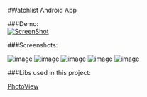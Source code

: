 #Watchlist Android App

###Demo:<br>
[![ScreenShot](http://i.imgur.com/WA8568g.png)](https://www.youtube.com/watch?v=di66WZXNbtg)

###Screenshots:<br>

![image](http://i.imgur.com/EEC5KUw.png)
![image](http://i.imgur.com/rUqbqEJ.png)
![image](http://i.imgur.com/sxAfjnV.png)
![image](http://i.imgur.com/M7uIf45.png)
![image](http://i.imgur.com/akrjQMh.png)

###Libs used in this project:

[PhotoView](https://github.com/chrisbanes/PhotoView)

